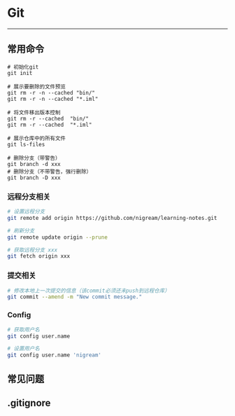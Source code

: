 

# Git

---

## 常用命令

```shell
# 初始化git
git init

# 展示要删除的文件预览
git rm -r -n --cached "bin/"
git rm -r -n --cached "*.iml"

# 将文件移出版本控制
git rm -r --cached  "bin/"
git rm -r --cached  "*.iml"

# 展示仓库中的所有文件
git ls-files

# 删除分支（带警告）
git branch -d xxx
# 删除分支（不带警告，强行删除）
git branch -D xxx
```

### 远程分支相关

```sh
# 设置远程分支
git remote add origin https://github.com/nigream/learning-notes.git

# 刷新分支
git remote update origin --prune

# 获取远程分支 xxx
git fetch origin xxx
```

### 提交相关

```sh
# 修改本地上一次提交的信息（该commit必须还未push到远程仓库）
git commit --amend -m "New commit message."
```

### Config

```sh
# 获取用户名
git config user.name

# 设置用户名
git config user.name 'nigream'
```





## 常见问题



## .gitignore



